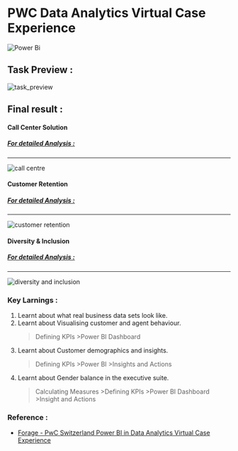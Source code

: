 # PWC Data Analytics Virtual Case Experience 

![Power Bi](https://img.shields.io/badge/power_bi-F2C811?style=for-the-badge&logo=powerbi&logoColor=black)

## Task Preview :
![task_preview](https://github.com/Pranjali-d/PWC_Virtual_case_Exp/assets/49934575/1d041457-771b-4ebf-827e-f2abd101a263)


## Final result :

#### Call Center Solution
##### [For detailed Analysis :](https://github.com/Pranjali-d/PWC_Virtual_case_Exp/tree/main/01_Call_centre_trends)
-------
 ![call centre](https://github.com/Pranjali-d/PWC_Virtual_case_Exp/assets/49934575/29f36c44-23d1-4ee8-8346-c8f20f6ab409)

 
 #### Customer Retention
 ##### [For detailed Analysis :](https://github.com/Pranjali-d/PWC_Virtual_case_Exp/tree/main/02_Customer%20retention)
 -----------
 
  ![customer retention](https://github.com/Pranjali-d/PWC_Virtual_case_Exp/assets/49934575/ff0e15ee-e1fe-4f04-84e4-925a163f971f)

  
  #### Diversity & Inclusion
  ##### [For detailed Analysis :](https://github.com/Pranjali-d/PWC_Virtual_case_Exp/tree/main/03_Diversity_%26_Inclusion)
 -----------
 ![diversity and inclusion](https://github.com/Pranjali-d/PWC_Virtual_case_Exp/assets/49934575/d684cfaa-0baa-42e2-a206-9e7600fe0003)


### Key Larnings :
1. Learnt about what real business data sets look like.
2. Learnt about Visualising customer and agent behaviour.
    >Defining KPIs >Power BI Dashboard
3. Learnt about Customer demographics and insights.
    >Defining KPIs >Power BI >Insights and Actions
4. Learnt about Gender balance in the executive suite.
    >Calculating Measures >Defining KPIs >Power BI Dashboard >Insight and Actions



### Reference :
- [Forage - PwC Switzerland Power BI in Data Analytics Virtual Case Experience](https://www.theforage.com/virtual-internships/prototype/a87GpgE6tiku7q3gu/Power%20BI%20in%20Data%20Analytics?ref=zYi2CnpbWjhcS7sAk)
